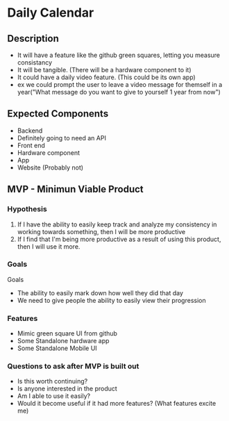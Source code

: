 # Daily Calendar
## Description
* It will have a feature like the github green squares, letting you measure consistancy
* It will be tangible. (There will be a hardware component to it)
* It could have a daily video feature. (This could be its own app)
 * ex we could prompt the user to leave a video message for themself in a year("What message do you want to give to yourself 1 year from now")
 
## Expected Components
 * Backend
  * Definitely going to need an API
 * Front end 
  * Hardware component 
  * App
  * Website (Probably not)
 
## MVP - Minimun Viable Product
### Hypothesis
1. If I have the ability to easily keep track and analyze my consistency in working towards something, then I will be more productive
2. If I find that I'm being more productive as a result of using this product, then I will use it more.

### Goals
Goals
* The ability to easily mark down how well they did that day
* We need to give people the ability to easily view their progression

### Features
* Mimic green square UI from github
* Some Standalone hardware app
* Some Standalone Mobile UI

### Questions to ask after MVP is built out
* Is this worth continuing?
* Is anyone interested in the product
* Am I able to use it easily?
* Would it become useful if it had more features? (What features excite me)
